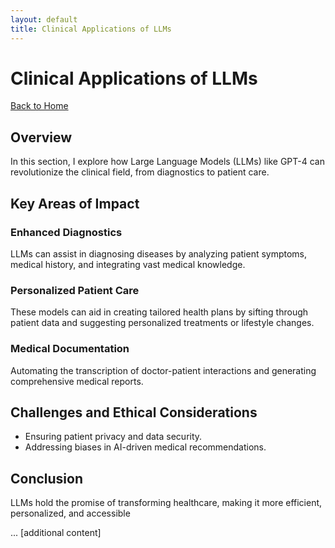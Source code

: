 ```yaml
---
layout: default
title: Clinical Applications of LLMs
---
```


# Clinical Applications of LLMs

[Back to Home](/)

## Overview

In this section, I explore how Large Language Models (LLMs) like GPT-4 can revolutionize the clinical field, from diagnostics to patient care.

## Key Areas of Impact

### Enhanced Diagnostics
LLMs can assist in diagnosing diseases by analyzing patient symptoms, medical history, and integrating vast medical knowledge.

### Personalized Patient Care
These models can aid in creating tailored health plans by sifting through patient data and suggesting personalized treatments or lifestyle changes.

### Medical Documentation
Automating the transcription of doctor-patient interactions and generating comprehensive medical reports.

## Challenges and Ethical Considerations
- Ensuring patient privacy and data security.
- Addressing biases in AI-driven medical recommendations.

## Conclusion
LLMs hold the promise of transforming healthcare, making it more efficient, personalized, and accessible

... [additional content]
